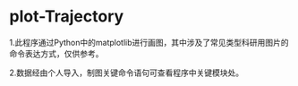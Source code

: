# plot-Trajectory
1.此程序通过Python中的matplotlib进行画图，其中涉及了常见类型科研用图片的命令表达方式，仅供参考。


2.数据经由个人导入，制图关键命令语句可查看程序中关键模块处。
